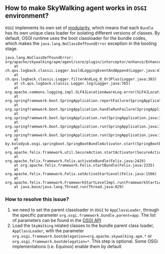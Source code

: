 ## How to make SkyWalking agent works in `OSGI` environment?

`OSGI` implements its own set of [modularity](https://www.osgi.org/resources/modularity/), which means that each `Bundle` has its own unique class loader for isolating different versions of classes.
By default, OSGI runtime uses the boot classloader for the bundle codes, which makes the `java.lang.NoClassDefFoundError` exception in the booting stage.
```
java.lang.NoClassDefFoundError: org/apache/skywalking/apm/agent/core/plugin/interceptor/enhance/EnhancedInstance
	at ch.qos.logback.classic.Logger.buildLoggingEventAndAppend(Logger.java:419)
	at ch.qos.logback.classic.Logger.filterAndLog_0_Or3Plus(Logger.java:383)
	at ch.qos.logback.classic.Logger.log(Logger.java:765)
	at org.apache.commons.logging.impl.SLF4JLocationAwareLog.error(SLF4JLocationAwareLog.java:216)
	at org.springframework.boot.SpringApplication.reportFailure(SpringApplication.java:771)
	at org.springframework.boot.SpringApplication.handleRunFailure(SpringApplication.java:748)
	at org.springframework.boot.SpringApplication.run(SpringApplication.java:314)
	at org.springframework.boot.SpringApplication.run(SpringApplication.java:1118)
	at org.springframework.boot.SpringApplication.run(SpringApplication.java:1107)
	at by.kolodyuk.osgi.springboot.SpringBootBundleActivator.start(SpringBootBundleActivator.java:21)
	at org.apache.felix.framework.util.SecureAction.startActivator(SecureAction.java:849)
	at org.apache.felix.framework.Felix.activateBundle(Felix.java:2429)
	at org.apache.felix.framework.Felix.startBundle(Felix.java:2335)
	at org.apache.felix.framework.Felix.setActiveStartLevel(Felix.java:1566)
	at org.apache.felix.framework.FrameworkStartLevelImpl.run(FrameworkStartLevelImpl.java:297)
	at java.base/java.lang.Thread.run(Thread.java:829)
```

### How to resolve this issue?
1. we need to set the parent classloader in `OSGI` to `AppClassLoader`, through the specific parameter `org.osgi.framework.bundle.parent=app`.
   The list of parameters can be found in the [OSGI API](https://docs.osgi.org/specification/osgi.core/7.0.0/framework.api.html)
2. Load the `SkyWalking` related classes to the bundle parent class loader, `AppClassLoader`, with the parameter `org.osgi.framework.bootdelegation=org.apache.skywalking.apm.*`
   or `org.osgi.framework.bootdelegation=*`. This step is optional. Some OSGi implementations (i.e. Equinox) enable them by default

